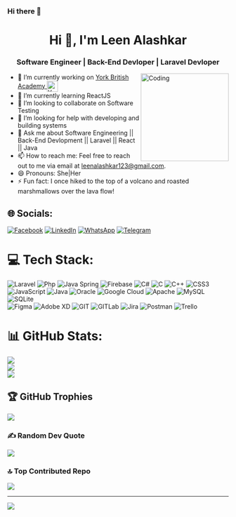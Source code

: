 ### Hi there 👋

<h1 align = "center">Hi 🥷, I'm Leen Alashkar</h1>
<h3 align = "center">Software Engineer | Back-End Devloper | Laravel Devloper</h3>



<img align="right" alt="Coding" width="200" src="https://media.giphy.com/media/4sZjohRLVUZqD4W4XD/giphy.gif"/>





- 🔭 I’m currently working on [York British Academy <img align = "center"  width="25"  alt="York Logo" src="https://yorkbritishacademy.uk/img/logo-light.png"/>](https://yorkbritishacademy.uk/)
- 🌱 I’m currently learning ReactJS
- 👯 I’m looking to collaborate on Software Testing
- 🤔 I’m looking for help with developing and building systems
- 💬 Ask me about Software Engineering || Back-End Devlopment || Laravel || React || Java
- 📫 How to reach me: Feel free to reach out to me via email at leenalashkar123@gmail.com.
- 😄 Pronouns: She|Her
- ⚡ Fun fact: I once hiked to the top of a volcano and roasted marshmallows over the lava flow!



## 🌐 Socials:
[![Facebook](https://img.shields.io/badge/Facebook-%231877F2.svg?logo=Facebook&logoColor=white)](https://www.facebook.com/leen.alashkar.20)
[![LinkedIn](https://img.shields.io/badge/LinkedIn-%230077B5.svg?logo=linkedin&logoColor=white)](https://www.linkedin.com/in/leen-alashkar-950173272) 
[![WhatsApp](https://img.shields.io/badge/WhatsApp-%25D366F2.svg?logo=WhatsApp&logoColor=white)](https://wa.me/+963940568491) 
[![Telegram](https://img.shields.io/badge/-telegram-red?color=white&logo=telegram&logoColor=black)](https://t.me/+963940568491) 

# 💻 Tech Stack:
![Laravel](https://img.shields.io/badge/laravel-%230175C2.svg?style=for-the-badge&logo=laravel&logoColor=white)
![Php](https://img.shields.io/badge/php-%230175C2.svg?style=for-the-badge&logo=php&logoColor=white) 
![Java Spring](https://img.shields.io/badge/javaspring-%23323330.svg?style=for-the-badge&logo=javaspringt&logoColor=%23F7DF1E) 
![Firebase](https://img.shields.io/badge/firebase-fc6d26?style=for-the-badge&logo=firebase&logoColor=white)
![C#](https://img.shields.io/badge/c%23-%23239120.svg?style=for-the-badge&logo=c-sharp&logoColor=white) 
![C](https://img.shields.io/badge/c-%2300599C.svg?style=for-the-badge&logo=c&logoColor=white) 
![C++](https://img.shields.io/badge/c++-%2300599C.svg?style=for-the-badge&logo=c%2B%2B&logoColor=white)
![CSS3](https://img.shields.io/badge/css3-%231572B6.svg?style=for-the-badge&logo=css3&logoColor=white) 
![JavaScript](https://img.shields.io/badge/javascript-%23323330.svg?style=for-the-badge&logo=javascript&logoColor=%23F7DF1E) 
![Java](https://img.shields.io/badge/java-%23ED8B00.svg?style=for-the-badge&logo=java&logoColor=white) 
![Oracle](https://img.shields.io/badge/Oracle-F80000?style=for-the-badge&logo=oracle&logoColor=white) 
![Google Cloud](https://img.shields.io/badge/Google%20Cloud-%234285F4.svg?style=for-the-badge&logo=google-cloud&logoColor=white) 
![Apache](https://img.shields.io/badge/apache-%23D42029.svg?style=for-the-badge&logo=apache&logoColor=white) 
![MySQL](https://img.shields.io/badge/mysql-%2300f.svg?style=for-the-badge&logo=mysql&logoColor=white)
![SQLite](https://img.shields.io/badge/sqlite-%2307405e.svg?style=for-the-badge&logo=sqlite&logoColor=white) 	
![Figma](https://img.shields.io/badge/figma-%23F24E1E.svg?style=for-the-badge&logo=figma&logoColor=white) 
![Adobe XD](https://img.shields.io/badge/Adobe%20XD-470137?style=for-the-badge&logo=Adobe%20XD&logoColor=#FF61F6) 
![GIT](https://img.shields.io/badge/Git-fc6d26?style=for-the-badge&logo=git&logoColor=white)
![GITLab](https://img.shields.io/badge/Gitlab-fc6d26?style=for-the-badge&logo=gitlab&logoColor=white)
![Jira](https://img.shields.io/badge/jira-%230A0FFF.svg?style=for-the-badge&logo=jira&logoColor=white)
![Postman](https://img.shields.io/badge/Postman-FF6C37?style=for-the-badge&logo=postman&logoColor=white)
![Trello](https://img.shields.io/badge/Trello-%23026AA7.svg?style=for-the-badge&logo=Trello&logoColor=white)

# 📊 GitHub Stats:
![](https://github-readme-stats.vercel.app/api?username=leen123&theme=dark&hide_border=false&include_all_commits=false&count_private=false)<br/>
![](https://github-readme-streak-stats.herokuapp.com/?user=leen123&theme=dark&hide_border=false)<br/>
![](https://github-readme-stats.vercel.app/api/top-langs/?username=leen123&theme=dark&hide_border=false&include_all_commits=false&count_private=false&layout=compact)

## 🏆 GitHub Trophies
![](https://github-profile-trophy.vercel.app/?username=leen123&theme=radical&no-frame=false&no-bg=true&margin-w=4)

### ✍️ Random Dev Quote
![](https://quotes-github-readme.vercel.app/api?type=horizontal&theme=radical)

### 🔝 Top Contributed Repo
![](https://github-contributor-stats.vercel.app/api?username=leen123&limit=5&theme=dracula&combine_all_yearly_contributions=true)

---
[![](https://visitcount.itsvg.in/api?id=leen123&label=Profile%20Views&color=10&pretty=true)](https://visitcount.itsvg.in)

<!-- Proudly created with GPRM ( https://gprm.itsvg.in ) -->
